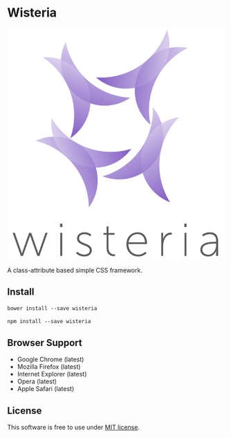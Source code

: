 # Wisteria

![](img/logo.svg?raw=true)

A class-attribute based simple CSS framework.

## Install

```
bower install --save wisteria
```

```
npm install --save wisteria
```

## Browser Support

+ Google Chrome (latest)
+ Mozilla Firefox (latest)
+ Internet Explorer (latest)
+ Opera (latest)
+ Apple Safari (latest)

## License

This software is free to use under [MIT license](LICENCE).
